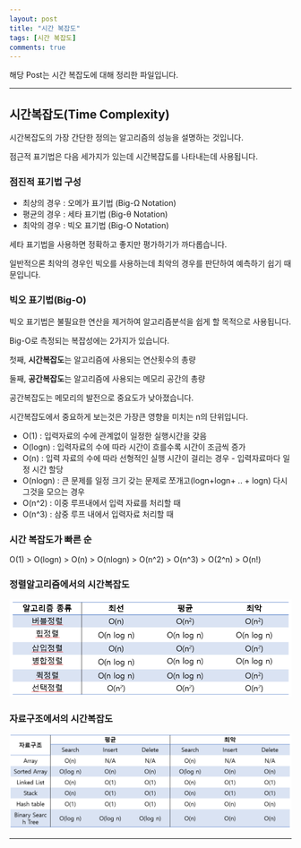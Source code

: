 ```yaml
---
layout: post
title: "시간 복잡도"
tags: [시간 복잡도]
comments: true
---
```

 
해당 Post는 시간 복잡도에 대해 정리한 파일입니다.

---

## 시간복잡도(Time Complexity)

시간복잡도의 가장 간단한 정의는 알고리즘의 성능을 설명하는 것입니다.

점근적 표기법은 다음 세가지가 있는데 시간복잡도를 나타내는데 사용됩니다.

### 점진적 표기법 구성

<ul>
<li>
최상의 경우 : 오메가 표기법 (Big-Ω Notation)
</li>
<li>
평균의 경우 : 세타 표기법 (Big-θ Notation)
</li>
<li>
최악의 경우 : 빅오 표기법 (Big-O Notation)</li>
</ul>

세타 표기법을 사용하면 정확하고 좋지만 평가하기가 까다롭습니다.

일반적으론 최악의 경우인 빅오를 사용하는데 최악의 경우를 판단하여 예측하기 쉽기 때문입니다.

### 빅오 표기법(Big-O)

빅오 표기법은 불필요한 연산을 제거하여 알고리즘분석을 쉽게 할 목적으로 사용됩니다.

Big-O로 측정되는 복잡성에는 2가지가 있습니다.

첫째, <strong>시간복잡도</strong>는 알고리즘에 사용되는 연산횟수의 총량

둘째, <strong>공간복잡도</strong>는 알고리즘에 사용되는 메모리 공간의 총량

공간복잡도는 메모리의 발전으로 중요도가 낮아졌습니다.

시간복잡도에서 중요하게 보는것은 가장큰 영향을 미치는 n의 단위입니다.

- O(1) : 입력자료의 수에 관계없이 일정한 실행시간을 갖음
- O(logn) : 입력자료의 수에 따라 시간이 흐를수록 시간이 조금씩 증가 
- O(n) : 입력 자료의 수에 따라 선형적인 실행 시간이 걸리는 경우  - 입력자료마다 일정 시간 할당
- O(nlogn) : 큰 문제를 일정 크기 갖는 문제로 쪼개고(logn+logn+ .. + logn) 다시 그것을 모으는 경우
- O(n^2) : 이중 루프내에서 입력 자료를 처리할 때
- O(n^3) : 삼중 루프 내에서 입력자료 처리할 때

### 시간 복잡도가 빠른 순

O(1) > O(logn) > O(n) > O(nlogn) > O(n^2) > O(n^3) > O(2^n) > O(n!)


### 정렬알고리즘에서의 시간복잡도

<img src="https://raw.githubusercontent.com/junghyun100/junghyun100.github.io/master/images/%EC%8B%9C%EA%B0%84%EB%B3%B5%EC%9E%A1%EB%8F%84/%EC%8B%9C%EA%B0%84%EB%B3%B5%EC%9E%A1%EB%8F%84.PNG" alt="My Image">

### 자료구조에서의 시간복잡도

<img src="https://raw.githubusercontent.com/junghyun100/junghyun100.github.io/master/images/%EC%8B%9C%EA%B0%84%EB%B3%B5%EC%9E%A1%EB%8F%84/%EC%8B%9C%EA%B0%84%EB%B3%B5%EC%9E%A1%EB%8F%842.PNG" alt="My Image">


---
